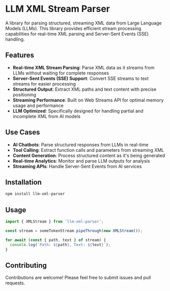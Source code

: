 # LLM XML Stream Parser

A library for parsing structured, streaming XML data from Large Language Models (LLMs). This library provides efficient stream processing capabilities for real-time XML parsing and Server-Sent Events (SSE) handling.

## Features

- **Real-time XML Stream Parsing**: Parse XML data as it streams from LLMs without waiting for complete responses
- **Server-Sent Events (SSE) Support**: Convert SSE streams to text streams for easier processing
- **Structured Output**: Extract XML paths and text content with precise positioning
- **Streaming Performance**: Built on Web Streams API for optimal memory usage and performance
- **LLM Optimized**: Specifically designed for handling partial and incomplete XML from AI models

## Use Cases

- **AI Chatbots**: Parse structured responses from LLMs in real-time
- **Tool Calling**: Extract function calls and parameters from streaming XML
- **Content Generation**: Process structured content as it's being generated
- **Real-time Analytics**: Monitor and parse LLM outputs for analysis
- **Streaming APIs**: Handle Server-Sent Events from AI services

## Installation

```bash
npm install llm-xml-parser
```

## Usage

```typescript
import { XMLStream } from 'llm-xml-parser';

const stream = someTokenStream.pipeThrough(new XMLStream());

for await (const { path, text } of stream) {
  console.log(`Path: ${path}, Text: ${text}`);
}
```

## Contributing

Contributions are welcome! Please feel free to submit issues and pull requests.